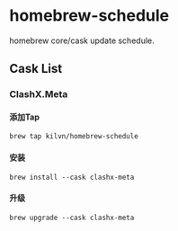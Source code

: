 # homebrew-schedule
homebrew core/cask update schedule.

## Cask List

### ClashX.Meta

#### 添加Tap

`brew tap kilvn/homebrew-schedule`

#### 安装

`brew install --cask clashx-meta`

#### 升级

`brew upgrade --cask clashx-meta`
